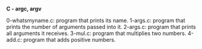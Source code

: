 **C - argc, argv**

0-whatsmyname.c: program that prints its name.
1-args.c: program that prints the number of arguments passed into it.
2-args.c: program that prints all arguments it receives.
3-mul.c: program that multiplies two numbers.
4-add.c: program that adds positive numbers.